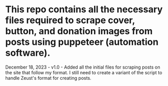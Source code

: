 # This repo contains all the necessary files required to scrape cover, button, and donation images from posts using puppeteer (automation software).

December 18, 2023 - v1.0 - Added all the initial files for scraping posts on the site that follow my format. I still need to create a variant of the script to handle Zeust's format for creating posts.
